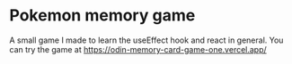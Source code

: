# Pokemon memory game
A small game I made to learn the useEffect hook and react in general.
You can try the game at https://odin-memory-card-game-one.vercel.app/